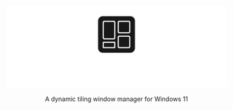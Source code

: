 ![himewm and logo](/embeds/name_and_logo.png)

<p align=center> A dynamic tiling window manager for Windows 11 </p>
